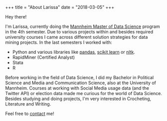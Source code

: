 +++
title = "About Larissa"
date = "2018-03-05"
+++

Hey there!

I'm Larissa, currently doing the [Mannheim Master of Data Science](http://www.wim.uni-mannheim.de/de/fakultaet/studiengaenge/msc-in-data-science/) program in the 4th semester. Due to various projects within and besides required university courses I came across different solution strategies for data mining projects. In the last semesters I worked with: 

+ Python and various libraries like [pandas](https://pandas.pydata.org/), [scikit learn](http://scikit-learn.org/stable/) or [nltk](https://www.nltk.org/).
+ RapidMiner (Certified Analyst)
+ Stata
+ R

Before working in the field of Data Science, I did my Bachelor in Political Science and Media and Communication Science, also at the University of Mannheim. Courses at working with Social Media usage data (and the Twitter API) or election data made me curious for the world of Data Science. Besides studying and doing projects, I'm very interested in Crocheting, Literature and Writing.

Feel free to [contact](/contact/) me!